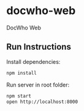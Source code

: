 # docwho-web
DocWho Web

## Run Instructions

Install dependencies:
```sh
npm install
```

Run server in root folder:
```sh
npm start
open http://localhost:8000
```
